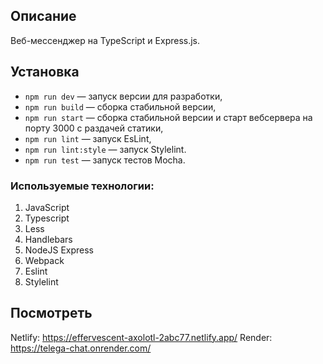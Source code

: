 ## Описание

Веб-мессенджер на TypeScript и Express.js.

## Установка

- `npm run dev` — запуск версии для разработки,
- `npm run build` — сборка стабильной версии,
- `npm run start` — сборка стабильной версии и старт вебсервера на порту 3000 с раздачей статики,
- `npm run lint` — запуск EsLint,
- `npm run lint:style` — запуск Stylelint.
- `npm run test` — запуск тестов Mocha.

### Используемые технологии:

1. JavaScript
2. Typescript
3. Less
4. Handlebars
5. NodeJS Express
6. Webpack
7. Eslint
8. Stylelint

## Посмотреть

Netlify: https://effervescent-axolotl-2abc77.netlify.app/
Render: https://telega-chat.onrender.com/
